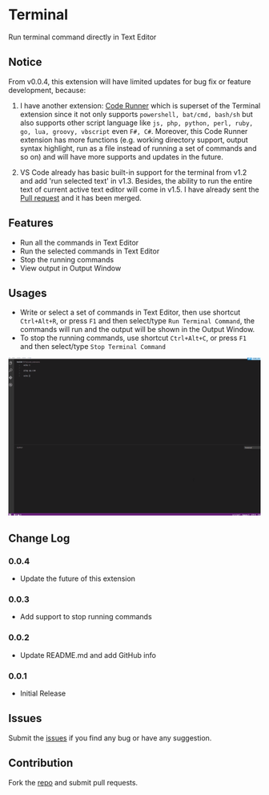 # Terminal

Run terminal command directly in Text Editor

## Notice
From v0.0.4, this extension will have limited updates for bug fix or feature development, because:

1. I have another extension: [Code Runner](https://marketplace.visualstudio.com/items?itemName=formulahendry.code-runner) which is superset of the Terminal extension since it not only supports `powershell, bat/cmd, bash/sh` but also supports other script language like `js, php, python, perl, ruby, go, lua, groovy, vbscript` even `F#, C#`. Moreover, this Code Runner extension has more functions (e.g. working directory support, output syntax highlight, run as a file instead of running a set of commands and so on) and will have more supports and updates in the future.

2. VS Code already has basic built-in support for the terminal from v1.2 and add 'run selected text' in v1.3. Besides, the ability to run the entire text of current active text editor will come in v1.5. I have already sent the [Pull request](https://github.com/Microsoft/vscode/pull/9480) and it has been merged.

## Features

* Run all the commands in Text Editor
* Run the selected commands in Text Editor
* Stop the running commands
* View output in Output Window

## Usages

* Write or select a set of commands in Text Editor, then use shortcut `Ctrl+Alt+R`, or press `F1` and then select/type `Run Terminal Command`, the commands will run and the output will be shown in the Output Window.
* To stop the running commands, use shortcut `Ctrl+Alt+C`, or press `F1` and then select/type `Stop Terminal Command`

![Usage](images/usage.gif)

## Change Log
### 0.0.4
* Update the future of this extension

### 0.0.3
* Add support to stop running commands

### 0.0.2
* Update README.md and add GitHub info

### 0.0.1
* Initial Release

## Issues
Submit the [issues](https://github.com/formulahendry/vscode-terminal/issues) if you find any bug or have any suggestion.

## Contribution
Fork the [repo](https://github.com/formulahendry/vscode-terminal) and submit pull requests.